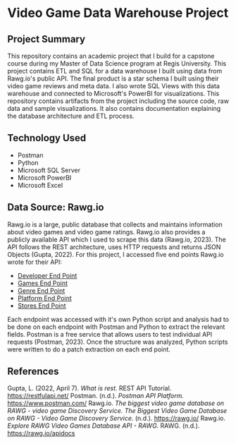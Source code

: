 # Video Game Data Warehouse Project

## Project Summary
This repository contains an academic project that I build for a capstone course during my Master of Data Science program at Regis University. This project contains ETL and SQL for a data warehouse I built using data from Rawg.io's public API. The final product is a star schema I built using their video game reviews and meta data. I also wrote SQL Views with this data warehouse and connected to Microsoft's PowerBI for visualizations. This repository contains artifacts from the project including the source code, raw data and sample visualizations. It also contains documentation explaining the database architecture and ETL process.

## Technology Used
- Postman
- Python
- Microsoft SQL Server
- Microsoft PowerBI
- Microsoft Excel

## Data Source: Rawg.io
Rawg.io is a large, public database that collects and maintains information about video games and video game ratings. Rawg.io also provides a publicly available API which I used to scrape this data (Rawg.io, 2023). The API follows the REST architecture, uses HTTP requests and returns JSON Objects (Gupta, 2022). For this project, I accessed five end points Rawg.io wrote for their API:

- [Developer End Point](https://api.rawg.io/docs/#tag/developers)
- [Games End Point](https://api.rawg.io/docs/#tag/games)
- [Genre End Point](https://api.rawg.io/docs/#tag/genres)
- [Platform End Point](https://api.rawg.io/docs/#tag/platforms)
- [Stores End Point](https://api.rawg.io/docs/#tag/stores)

Each endpoint was accessed with it's own Python script and analysis had to be done on each endpoint with Postman and Python to extract the relevant fields. Postman is a free service that allows users to test individual API requests (Postman, 2023). Once the structure was analyzed, Python scripts were written to do a patch extraction on each end point.

## References 
Gupta, L. (2022, April 7). *What is rest.* REST API Tutorial. https://restfulapi.net/ 
Postman. (n.d.). *Postman API Platform.* https://www.postman.com/ 
Rawg.io. *The biggest video game database on RAWG - video game Discovery Service. The Biggest Video Game Database on RAWG - Video Game Discovery Service.* (n.d.). https://rawg.io/ 
Rawg.io. *Explore RAWG Video Games Database API - RAWG.* RAWG. (n.d.). https://rawg.io/apidocs

 
